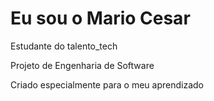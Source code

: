 # Eu sou o Mario Cesar
Estudante do talento_tech

Projeto de Engenharia de Software

Criado especialmente para o meu aprendizado
